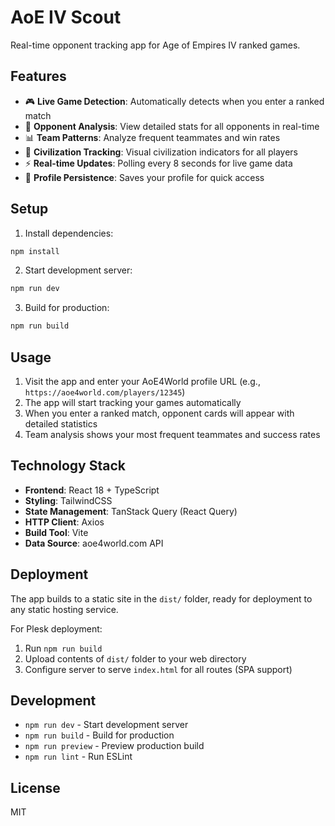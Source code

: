 # AoE IV Scout

Real-time opponent tracking app for Age of Empires IV ranked games.

## Features

- 🎮 **Live Game Detection**: Automatically detects when you enter a ranked match
- 👥 **Opponent Analysis**: View detailed stats for all opponents in real-time
- 📊 **Team Patterns**: Analyze frequent teammates and win rates
- 🏰 **Civilization Tracking**: Visual civilization indicators for all players
- ⚡ **Real-time Updates**: Polling every 8 seconds for live game data
- 🍪 **Profile Persistence**: Saves your profile for quick access

## Setup

1. Install dependencies:
```bash
npm install
```

2. Start development server:
```bash
npm run dev
```

3. Build for production:
```bash
npm run build
```

## Usage

1. Visit the app and enter your AoE4World profile URL (e.g., `https://aoe4world.com/players/12345`)
2. The app will start tracking your games automatically
3. When you enter a ranked match, opponent cards will appear with detailed statistics
4. Team analysis shows your most frequent teammates and success rates

## Technology Stack

- **Frontend**: React 18 + TypeScript
- **Styling**: TailwindCSS
- **State Management**: TanStack Query (React Query)
- **HTTP Client**: Axios
- **Build Tool**: Vite
- **Data Source**: aoe4world.com API

## Deployment

The app builds to a static site in the `dist/` folder, ready for deployment to any static hosting service.

For Plesk deployment:
1. Run `npm run build`
2. Upload contents of `dist/` folder to your web directory
3. Configure server to serve `index.html` for all routes (SPA support)

## Development

- `npm run dev` - Start development server
- `npm run build` - Build for production
- `npm run preview` - Preview production build
- `npm run lint` - Run ESLint

## License

MIT
